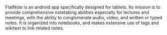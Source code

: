 FlatNote is an android app specifically designed for tablets. Its mission is to provide comprehensive notetaking abilities especially for lectures and meetings, with the ability to conglomerate audio, video, and written or typed notes. It is organized into notebooks, and makes extensive use of tags and wikitext to link related notes.